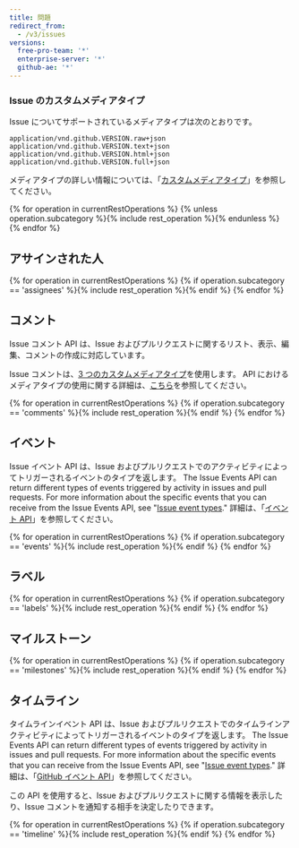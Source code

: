 ```yaml
---
title: 問題
redirect_from:
  - /v3/issues
versions:
  free-pro-team: '*'
  enterprise-server: '*'
  github-ae: '*'
---
```


### Issue のカスタムメディアタイプ

Issue についてサポートされているメディアタイプは次のとおりです。

    application/vnd.github.VERSION.raw+json
    application/vnd.github.VERSION.text+json
    application/vnd.github.VERSION.html+json
    application/vnd.github.VERSION.full+json

メディアタイプの詳しい情報については、「[カスタムメディアタイプ](/rest/overview/media-types)」を参照してください。

{% for operation in currentRestOperations %}
  {% unless operation.subcategory %}{% include rest_operation %}{% endunless %}
{% endfor %}

## アサインされた人

{% for operation in currentRestOperations %}
  {% if operation.subcategory == 'assignees' %}{% include rest_operation %}{% endif %}
{% endfor %}

## コメント

Issue コメント API は、Issue およびプルリクエストに関するリスト、表示、編集、コメントの作成に対応しています。

Issue コメントは、[3 つのカスタムメディアタイプ](#custom-media-types)を使用します。 API におけるメディアタイプの使用に関する詳細は、[こちら](/v3/media/)を参照してください。

{% for operation in currentRestOperations %}
  {% if operation.subcategory == 'comments' %}{% include rest_operation %}{% endif %}
{% endfor %}

## イベント

Issue イベント API は、Issue およびプルリクエストでのアクティビティによってトリガーされるイベントのタイプを返します。 The Issue Events API can return different types of events triggered by activity in issues and pull requests. For more information about the specific events that you can receive from the Issue Events API, see "[Issue event types](/developers/webhooks-and-events/issue-event-types)." 詳細は、「[イベント API](/developers/webhooks-and-events/github-event-types)」を参照してください。

{% for operation in currentRestOperations %}
  {% if operation.subcategory == 'events' %}{% include rest_operation %}{% endif %}
{% endfor %}

## ラベル

{% for operation in currentRestOperations %}
  {% if operation.subcategory == 'labels' %}{% include rest_operation %}{% endif %}
{% endfor %}

## マイルストーン

{% for operation in currentRestOperations %}
  {% if operation.subcategory == 'milestones' %}{% include rest_operation %}{% endif %}
{% endfor %}

## タイムライン

タイムラインイベント API は、Issue およびプルリクエストでのタイムラインアクティビティによってトリガーされるイベントのタイプを返します。 The Issue Events API can return different types of events triggered by activity in issues and pull requests. For more information about the specific events that you can receive from the Issue Events API, see "[Issue event types](/developers/webhooks-and-events/issue-event-types)." 詳細は、「[GitHub イベント API](/developers/webhooks-and-events/github-event-types)」を参照してください。

この API を使用すると、Issue およびプルリクエストに関する情報を表示したり、Issue コメントを通知する相手を決定したりできます。

{% for operation in currentRestOperations %}
  {% if operation.subcategory == 'timeline' %}{% include rest_operation %}{% endif %}
{% endfor %}
